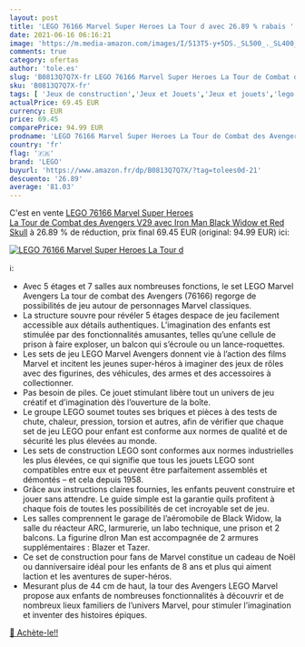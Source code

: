 ```yaml
---
layout: post
title: 'LEGO 76166 Marvel Super Heroes La Tour d avec 26.89 % rabais '
date: 2021-06-16 06:16:21
image: 'https://m.media-amazon.com/images/I/513T5-y+5DS._SL500_._SL400_.jpg'
comments: true
category: ofertas
author: 'tole.es'
slug: 'B0813Q7Q7X-fr LEGO 76166 Marvel Super Heroes La Tour de Combat des...'
sku: 'B0813Q7Q7X-fr'
tags: [ 'Jeux de construction','Jeux et Jouets','Jeux et jouets','lego', ]
actualPrice: 69.45 EUR
currency: EUR
price: 69.45
comparePrice: 94.99 EUR
prodname: 'LEGO 76166 Marvel Super Heroes La Tour de Combat des Avengers V29 avec Iron Man  Black Widow et Red Skull'
country: 'fr'
flag: '🇫🇷'
brand: 'LEGO'
buyurl: 'https://www.amazon.fr/dp/B0813Q7Q7X/?tag=tolees0d-21'
descuento: '26.89'
average: '81.03'
---
```


C'est en vente [LEGO 76166 Marvel Super Heroes La Tour de Combat des Avengers V29 avec Iron Man  Black Widow et Red Skull](https://www.amazon.fr/dp/B0813Q7Q7X/?tag=tolees0d-21)  à  26.89 % de réduction, prix final  69.45 EUR (original: 94.99 EUR) ici:

[![LEGO 76166 Marvel Super Heroes La Tour d](https://m.media-amazon.com/images/I/513T5-y+5DS._SL500_._SL400_.jpg)](https://www.amazon.fr/dp/B0813Q7Q7X/?tag=tolees0d-21)

ℹ️:

- Avec 5 étages et 7 salles aux nombreuses fonctions, le set LEGO Marvel Avengers La tour de combat des Avengers (76166) regorge de possibilités de jeu autour de personnages Marvel classiques.
- La structure souvre pour révéler 5 étages despace de jeu facilement accessible aux détails authentiques. L’imagination des enfants est stimulée par des fonctionnalités amusantes, telles qu’une cellule de prison à faire exploser, un balcon qui s’écroule ou un lance-roquettes.
- Les sets de jeu LEGO Marvel Avengers donnent vie à l’action des films Marvel et incitent les jeunes super-héros à imaginer des jeux de rôles avec des figurines, des véhicules, des armes et des accessoires à collectionner.
- Pas besoin de piles. Ce jouet stimulant libère tout un univers de jeu créatif et d’imagination dès l’ouverture de la boîte.
- Le groupe LEGO soumet toutes ses briques et pièces à des tests de chute, chaleur, pression, torsion et autres, afin de vérifier que chaque set de jeu LEGO pour enfant est conforme aux normes de qualité et de sécurité les plus élevées au monde.
- Les sets de construction LEGO sont conformes aux normes industrielles les plus élevées, ce qui signifie que tous les jouets LEGO sont compatibles entre eux et peuvent être parfaitement assemblés et démontés – et cela depuis 1958.
- Grâce aux instructions claires fournies, les enfants peuvent construire et jouer sans attendre. Le guide simple est la garantie quils profitent à chaque fois de toutes les possibilités de cet incroyable set de jeu.
- Les salles comprennent le garage de l’aéromobile de Black Widow, la salle du réacteur ARC, larmurerie, un labo technique, une prison et 2 balcons. La figurine dIron Man est accompagnée de 2 armures supplémentaires : Blazer et Tazer.
- Ce set de construction pour fans de Marvel constitue un cadeau de Noël ou danniversaire idéal pour les enfants de 8 ans et plus qui aiment laction et les aventures de super-héros.
- Mesurant plus de 44 cm de haut, la tour des Avengers LEGO Marvel propose aux enfants de nombreuses fonctionnalités à découvrir et de nombreux lieux familiers de l’univers Marvel, pour stimuler l’imagination et inventer des histoires épiques.

[🛒 Achète-le!!](https://www.amazon.fr/dp/B0813Q7Q7X/?tag=tolees0d-21)
